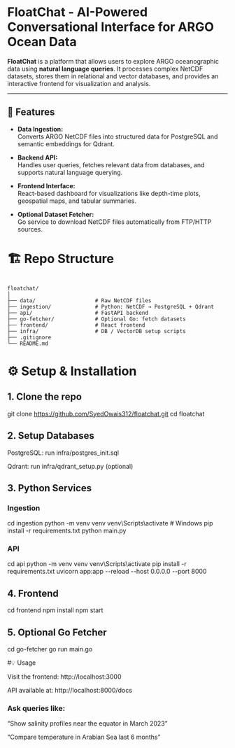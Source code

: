 # FloatChat - AI-Powered Conversational Interface for ARGO Ocean Data

**FloatChat** is a platform that allows users to explore ARGO oceanographic data using **natural language queries**. It processes complex NetCDF datasets, stores them in relational and vector databases, and provides an interactive frontend for visualization and analysis.

---

## 🚀 Features

- **Data Ingestion:**  
  Converts ARGO NetCDF files into structured data for PostgreSQL and semantic embeddings for Qdrant.  

- **Backend API:**  
  Handles user queries, fetches relevant data from databases, and supports natural language querying.  

- **Frontend Interface:**  
  React-based dashboard for visualizations like depth-time plots, geospatial maps, and tabular summaries.  

- **Optional Dataset Fetcher:**  
  Go service to download NetCDF files automatically from FTP/HTTP sources.


# 🏗 Repo Structure
``````

floatchat/
│
├── data/                   # Raw NetCDF files
├── ingestion/              # Python: NetCDF → PostgreSQL + Qdrant
├── api/                    # FastAPI backend
├── go-fetcher/             # Optional Go: fetch datasets
├── frontend/               # React frontend
├── infra/                  # DB / VectorDB setup scripts
├── .gitignore
└── README.md

``````

# ⚙️ Setup & Installation

## 1. Clone the repo

git clone https://github.com/SyedOwais312/floatchat.git
cd floatchat

## 2. Setup Databases

PostgreSQL: run infra/postgres_init.sql

Qdrant: run infra/qdrant_setup.py (optional)

## 3. Python Services

### Ingestion
cd ingestion
python -m venv venv
venv\Scripts\activate   # Windows
pip install -r requirements.txt
python main.py

### API
cd api
python -m venv venv
venv\Scripts\activate
pip install -r requirements.txt
uvicorn app:app --reload --host 0.0.0.0 --port 8000

## 4. Frontend
cd frontend
npm install
npm start

## 5. Optional Go Fetcher
cd go-fetcher
go run main.go

#💡 Usage

Visit the frontend: http://localhost:3000

API available at: http://localhost:8000/docs

### Ask queries like:

“Show salinity profiles near the equator in March 2023”

“Compare temperature in Arabian Sea last 6 months”

